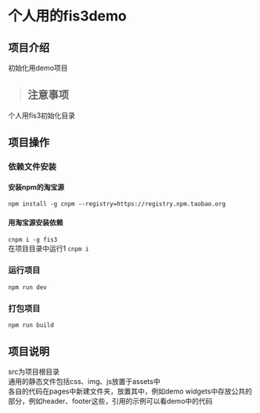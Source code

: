 # 个人用的fis3demo
## 项目介绍  
初始化用demo项目
> ## 注意事项 
个人用fis3初始化目录
## 项目操作
### 依赖文件安装
#### 安装npm的淘宝源
`npm install -g cnpm --registry=https://registry.npm.taobao.org`
#### 用淘宝源安装依赖
`cnpm i -g fis3`  
在项目目录中运行1
`cnpm i`
### 运行项目
`npm run dev`
### 打包项目
`npm run build`
## 项目说明
src为项目根目录  
通用的静态文件包括css、img、js放置于assets中  
各自的代码在pages中新建文件夹，放置其中，例如demo
widgets中存放公共的部分，例如header、footer这些，引用的示例可以看demo中的代码
